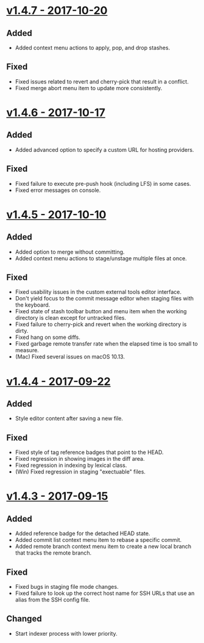 # [v1.4.7 - 2017-10-20](https://gitahead.com/cgi-bin/update.py?platform=linux&version=1.4.6)

## Added

- Added context menu actions to apply, pop, and drop stashes.

## Fixed

- Fixed issues related to revert and cherry-pick that result in a conflict.
- Fixed merge abort menu item to update more consistently.

# [v1.4.6 - 2017-10-17](https://gitahead.com/cgi-bin/update.py?platform=linux&version=1.4.5)

## Added

- Added advanced option to specify a custom URL for hosting providers.

## Fixed

- Fixed failure to execute pre-push hook (including LFS) in some cases.
- Fixed error messages on console.

# [v1.4.5 - 2017-10-10](https://gitahead.com/cgi-bin/update.py?platform=linux&version=1.4.4)

## Added

- Added option to merge without committing.
- Added context menu actions to stage/unstage multiple files at once.

## Fixed

- Fixed usability issues in the custom external tools editor interface.
- Don't yield focus to the commit message editor when staging files with the keyboard.
- Fixed state of stash toolbar button and menu item when the working directory is clean except for untracked files.
- Fixed failure to cherry-pick and revert when the working directory is dirty.
- Fixed hang on some diffs.
- Fixed garbage remote transfer rate when the elapsed time is too small to measure.
- (Mac) Fixed several issues on macOS 10.13.

# [v1.4.4 - 2017-09-22](https://gitahead.com/cgi-bin/update.py?platform=linux&version=1.4.3)

## Added

- Style editor content after saving a new file.

## Fixed

- Fixed style of tag reference badges that point to the HEAD.
- Fixed regression in showing images in the diff area.
- Fixed regression in indexing by lexical class.
- (Win) Fixed regression in staging "exectuable" files.

# [v1.4.3 - 2017-09-15](https://gitahead.com/cgi-bin/update.py?platform=linux&version=1.4.2)

## Added

- Added reference badge for the detached HEAD state.
- Added commit list context menu item to rebase a specific commit.
- Added remote branch context menu item to create a new local branch that tracks the remote branch.

## Fixed

- Fixed bugs in staging file mode changes.
- Fixed failure to look up the correct host name for SSH URLs that use an alias from the SSH config file.

## Changed

- Start indexer process with lower priority.
